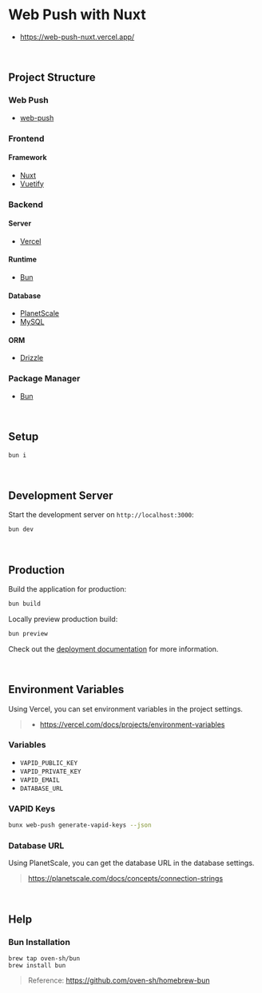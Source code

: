 # Web Push with Nuxt

- https://web-push-nuxt.vercel.app/

<br/>

## Project Structure

### Web Push

- [web-push](https://www.npmjs.com/package/web-push)

### Frontend

#### Framework

- [Nuxt](https://nuxt.com)
- [Vuetify](https://vuetifyjs.com)

### Backend

#### Server

- [Vercel](https://vercel.com)

#### Runtime

- [Bun](https://bun.sh)

#### Database

- [PlanetScale](https://planetscale.com)
- [MySQL](https://www.mysql.com)

#### ORM

- [Drizzle](https://orm.drizzle.team)

### Package Manager

- [Bun](https://bun.sh)

<br/>

## Setup

```bash
bun i
```

<br/>

## Development Server

Start the development server on `http://localhost:3000`:

```bash
bun dev
```

<br/>

## Production

Build the application for production:

```bash
bun build
```

Locally preview production build:

```bash
bun preview
```

Check out the [deployment documentation](https://nuxt.com/docs/getting-started/deployment) for more information.

<br/>

## Environment Variables

Using Vercel, you can set environment variables in the project settings.

> - https://vercel.com/docs/projects/environment-variables

### Variables

- `VAPID_PUBLIC_KEY`
- `VAPID_PRIVATE_KEY`
- `VAPID_EMAIL`
- `DATABASE_URL`

### VAPID Keys

```bash
bunx web-push generate-vapid-keys --json
```

### Database URL

Using PlanetScale, you can get the database URL in the database settings.

> https://planetscale.com/docs/concepts/connection-strings

<br/>

## Help

### Bun Installation

```
brew tap oven-sh/bun
brew install bun
```

> Reference: https://github.com/oven-sh/homebrew-bun
